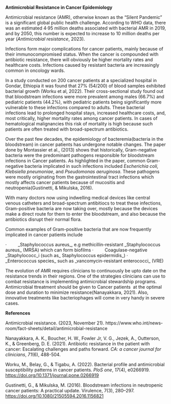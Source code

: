 **Antimicrobial Resistance in Cancer Epidemiology**

Antimicrobial resistance (AMR), otherwise known as the “Silent Pandemic” is a significant global public health challenge. According to WHO data, there was an estimated 4·95 million deaths associated with bacterial AMR in 2019, and by 2050, this number is expected to increase to 10 million deaths per year (_Antimicrobial resistance_, 2023).

Infections form major complications for cancer patients, mainly because of their immunocompromised status. When the cancer is compounded with antibiotic resistance, there will obviously be higher mortality rates and healthcare costs. Infections caused by resistant bacteria are increasingly common in oncology wards.

In a study conducted on 200 cancer patients at a specialized hospital in Gondar, Ethiopia it was found that 27% (54/200) of blood samples exhibited bacterial growth (Worku et al, 2022). Their cross-sectional study found out that bloodstream infections were more prevalent among males (66.7%) and pediatric patients (44.2%), with pediatric patients being significantly more vulnerable to these infections compared to adults. These bacterial infections lead to prolonged hospital stays, increased healthcare costs, and, most critically, higher mortality rates among cancer patients. In cases of hematological malignancies this risk of mortality is high because such patients are often treated with broad-spectrum antibiotics.

Over the past few decades, the epidemiology of bacteremia(bacteria in the bloodstream) in cancer patients has undergone notable changes. The paper done by Montassier et al., (2013) shows that historically, Gram-negative bacteria were the predominant pathogens responsible for bloodstream infections in Cancer patients. As highlighted in the paper, common Gram-negative bacteria implicated in such infections included _Escherichia coli, Klebsiella pneumoniae_, and _Pseudomonas aeruginosa_. These pathogens were mostly originating from the gastrointestinal tract infections which mostly affects cancer patients because of mucositis and neutropenia(Gustinetti, & Mikulska, 2016).

With many doctors now using indwelling medical devices like central venous catheters and broad-spectrum antibitiocs to treat these infections, Gram-positive bacteria are now taking over, mostly because the devices make a direct route for them to enter the bloodstream, and also because the antibiotics disrupt their normal flora.

Common examples of Gram-positive bacteria that are now frequently implicated in cancer patients include

<!--[if !supportLists]-->·         <!--[endif]-->_Staphylococcus aureus_, e.g methicillin-resistant _Staphylococcus aureus_ (MRSA) which can form biofilms

<!--[if !supportLists]-->·         <!--[endif]-->Coagulase-negative _Staphylococc_i (such as_ Staphylococcus epidermidis_)

<!--[if !supportLists]-->·         <!--[endif]-->_Enterococcus species_ such as _vancomycin-resistant enterococci_ (VRE)

The evolution of AMR requires clinicians to continuously be upto date on the resistance trends in their regions. One of the strategies clinicians can use to combat resistance is implementing antimicrobial stewardship programs. Antimicrobial ttreatment should be given to Cancer patients  at the optimal dose and duration to minimize resistance(Nanayakkara, 2021). Also, innovative treatments like bacteriophages will come in very handy in severe cases.

**References**

Antimicrobial resistance. (2023, November 21). https\://www\.who.int/news-room/fact-sheets/detail/antimicrobial-resistance

Nanayakkara, A. K., Boucher, H. W., Fowler Jr, V. G., Jezek, A., Outterson, K., & Greenberg, D. E. (2021). Antibiotic resistance in the patient with cancer: Escalating challenges and paths forward. _CA: a cancer journal for clinicians_, _71_(6), 488-504.

Worku, M., Belay, G., & Tigabu, A. (2022). Bacterial profile and antimicrobial susceptibility patterns in cancer patients. _PloS one_, _17_(4), e0266919. <https://doi.org/10.1371/journal.pone.0266919>

Gustinetti, G., & Mikulska, M. (2016). Bloodstream infections in neutropenic cancer patients: A practical update. Virulence, 7(3), 280–297. <https://doi.org/10.1080/21505594.2016.1156821>
